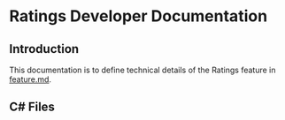 # Ratings Developer Documentation

## Introduction

This documentation is to define technical details of the Ratings feature in [feature.md](features.md).

## C# Files

